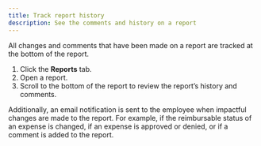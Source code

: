 ```yaml
---
title: Track report history
description: See the comments and history on a report
---
```

<div id="ieatta-classic" markdown="1">

All changes and comments that have been made on a report are tracked at the bottom of the report. 

1. Click the **Reports** tab. 
2. Open a report. 
3. Scroll to the bottom of the report to review the report’s history and comments. 

Additionally, an email notification is sent to the employee when impactful changes are made to the report. For example, if the reimbursable status of an expense is changed, if an expense is approved or denied, or if a comment is added to the report.

</div>




 
